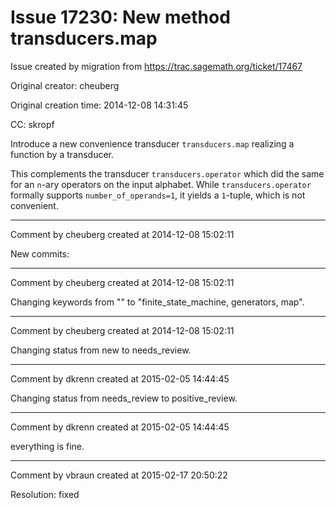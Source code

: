 # Issue 17230: New method transducers.map

Issue created by migration from https://trac.sagemath.org/ticket/17467

Original creator: cheuberg

Original creation time: 2014-12-08 14:31:45

CC:  skropf

Introduce a new convenience transducer `transducers.map` realizing a function by a transducer.

This complements the transducer `transducers.operator` which did the same for an `n`-ary operators on the input alphabet. While `transducers.operator` formally supports `number_of_operands=1`, it yields a `1`-tuple, which is not convenient.


---

Comment by cheuberg created at 2014-12-08 15:02:11

New commits:


---

Comment by cheuberg created at 2014-12-08 15:02:11

Changing keywords from "" to "finite_state_machine, generators, map".


---

Comment by cheuberg created at 2014-12-08 15:02:11

Changing status from new to needs_review.


---

Comment by dkrenn created at 2015-02-05 14:44:45

Changing status from needs_review to positive_review.


---

Comment by dkrenn created at 2015-02-05 14:44:45

everything is fine.


---

Comment by vbraun created at 2015-02-17 20:50:22

Resolution: fixed
